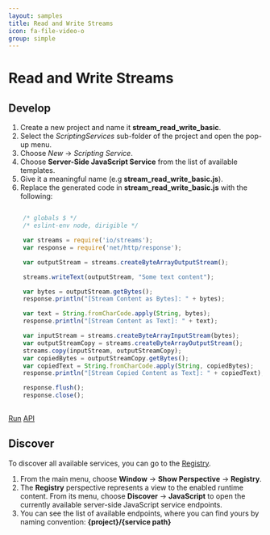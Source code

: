 ```yaml
---
layout: samples
title: Read and Write Streams
icon: fa-file-video-o 
group: simple
---
```


Read and Write Streams
===

Develop
--

1. Create a new project and name it **stream_read_write_basic**.
2. Select the *ScriptingServices* sub-folder of the project and open the pop-up menu.
3. Choose *New* -> *Scripting Service*.
4. Choose **Server-Side JavaScript Service** from the list of available templates.
5. Give it a meaningful name (e.g **stream_read_write_basic.js**).
6. Replace the generated code in **stream_read_write_basic.js** with the following:

```javascript

	/* globals $ */
	/* eslint-env node, dirigible */

	var streams = require('io/streams');
	var response = require('net/http/response');

	var outputStream = streams.createByteArrayOutputStream();

	streams.writeText(outputStream, "Some text content");

	var bytes = outputStream.getBytes();
	response.println("[Stream Content as Bytes]: " + bytes);

	var text = String.fromCharCode.apply(String, bytes);
	response.println("[Stream Content as Text]: " + text);

	var inputStream = streams.createByteArrayInputStream(bytes);
	var outputStreamCopy = streams.createByteArrayOutputStream();
	streams.copy(inputStream, outputStreamCopy);
	var copiedBytes = outputStreamCopy.getBytes();
	var copiedText = String.fromCharCode.apply(String, copiedBytes);
	response.println("[Stream Copied Content as Text]: " + copiedText);

	response.flush();
	response.close();
	
```

<div class="btn-toolbar pull-right">
	<a class="btn btn-warning" href="http://dirigible.eclipse.org/services/ui/anonymous.html?git=https://github.com/dirigiblelabs/sample_io_stream_read_write_basic.git">Run</a>
	<a class="btn btn-info" href="http://www.dirigible.io/api/streams.html">API</a>
</div>

Discover
--
To discover all available services, you can go to the [Registry](../help/registry.html).

1. From the main menu, choose **Window** -> **Show Perspective** -> **Registry**.
2. The **Registry** perspective represents a view to the enabled runtime content. From its menu, choose **Discover** -> **JavaScript** to open the currently available server-side JavaScript service endpoints.
3. You can see the list of available endpoints, where you can find yours by naming convention: **{project}/{service path}**
